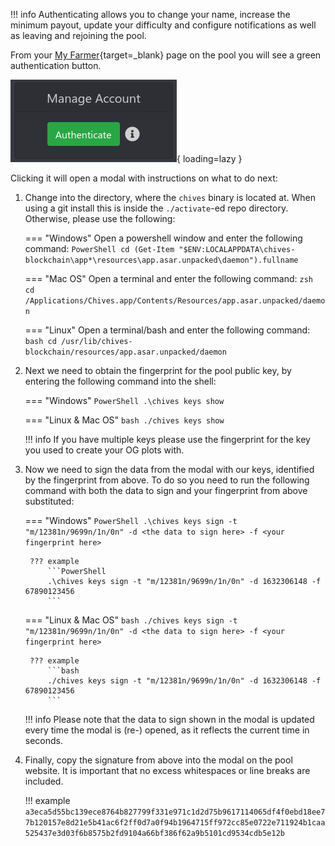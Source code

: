 !!! info
    Authenticating allows you to change your name, increase the minimum payout, update your difficulty and configure notifications as well as leaving and rejoining the pool.

From your [My Farmer](https://chives-og.foxypool.io/my-farmer){target=_blank} page on the pool you will see a green authentication button.

![og-authentication-button](../../../../assets/img/getting-started/auth-og-account-button.png){ loading=lazy }

Clicking it will open a modal with instructions on what to do next:

1. Change into the directory, where the `chives` binary is located at. When using a git install this is inside the `./activate`-ed repo directory. Otherwise, please use the following:

    === "Windows"
        Open a powershell window and enter the following command:
        ```PowerShell
        cd (Get-Item "$ENV:LOCALAPPDATA\chives-blockchain\app*\resources\app.asar.unpacked\daemon").fullname
        ```

    === "Mac OS"
        Open a terminal and enter the following command:
        ```zsh
        cd /Applications/Chives.app/Contents/Resources/app.asar.unpacked/daemon
        ```

    === "Linux"
        Open a terminal/bash and enter the following command:
        ```bash
        cd /usr/lib/chives-blockchain/resources/app.asar.unpacked/daemon
        ```

2. Next we need to obtain the fingerprint for the pool public key, by entering the following command into the shell:

    === "Windows"
        ```PowerShell
        .\chives keys show
        ```

    === "Linux & Mac OS"
        ```bash
        ./chives keys show
        ```

    !!! info
        If you have multiple keys please use the fingerprint for the key you used to create your OG plots with.

3. Now we need to sign the data from the modal with our keys, identified by the fingerprint from above. To do so you need to run the following command with both the data to sign and your fingerprint from above substituted:

    === "Windows"
        ```PowerShell
        .\chives keys sign -t "m/12381n/9699n/1n/0n" -d <the data to sign here> -f <your fingerprint here>
        ```

        ??? example
            ```PowerShell
            .\chives keys sign -t "m/12381n/9699n/1n/0n" -d 1632306148 -f 67890123456
            ```

    === "Linux & Mac OS"
        ```bash
        ./chives keys sign -t "m/12381n/9699n/1n/0n" -d <the data to sign here> -f <your fingerprint here>
        ```

        ??? example
            ```bash
            ./chives keys sign -t "m/12381n/9699n/1n/0n" -d 1632306148 -f 67890123456
            ```

    !!! info
        Please note that the data to sign shown in the modal is updated every time the modal is (re-) opened, as it reflects the current time in seconds.

4. Finally, copy the signature from above into the modal on the pool website. It is important that no excess whitespaces or line breaks are included.

    !!! example
        ```
        a3eca5d55bc139ece8764b827799f331e971c1d2d75b9617114065df4f0ebd18ee77b120157e8d21e5b41ac6f2ff0d7a0f94b1964715ff972cc85e0722e711924b1caa525437e3d03f6b8575b2fd9104a66bf386f62a9b5101cd9534cdb5e12b
        ```
